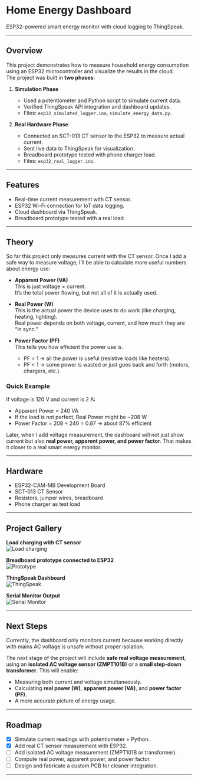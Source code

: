 # Home Energy Dashboard

ESP32-powered smart energy monitor with cloud logging to ThingSpeak.

---

## Overview
This project demonstrates how to measure household energy consumption using an ESP32 microcontroller and visualize the results in the cloud.  
The project was built in **two phases**:

1. **Simulation Phase**  
   - Used a potentiometer and Python script to simulate current data.  
   - Verified ThingSpeak API integration and dashboard updates.  
   - Files: `esp32_simulated_logger.ino`, `simulate_energy_data.py`.

2. **Real Hardware Phase**  
   - Connected an SCT-013 CT sensor to the ESP32 to measure actual current.  
   - Sent live data to ThingSpeak for visualization.  
   - Breadboard prototype tested with phone charger load.  
   - Files: `esp32_real_logger.ino`.

---

## Features
- Real-time current measurement with CT sensor.  
- ESP32 Wi-Fi connection for IoT data logging.  
- Cloud dashboard via ThingSpeak.  
- Breadboard prototype tested with a real load.  

---

## Theory

So far this project only measures current with the CT sensor. Once I add a safe way to measure voltage, I’ll be able to calculate more useful numbers about energy use:

- **Apparent Power (VA)**  
  This is just voltage × current.  
  It’s the total power flowing, but not all of it is actually used.

- **Real Power (W)**  
  This is the actual power the device uses to do work (like charging, heating, lighting).  
  Real power depends on both voltage, current, and how much they are “in sync.”

- **Power Factor (PF)**  
  This tells you how efficient the power use is.  
  - PF = 1 → all the power is useful (resistive loads like heaters).  
  - PF < 1 → some power is wasted or just goes back and forth (motors, chargers, etc.).

### Quick Example  
If voltage is 120 V and current is 2 A:  
- Apparent Power = 240 VA  
- If the load is not perfect, Real Power might be ~208 W  
- Power Factor = 208 ÷ 240 = 0.87 → about 87% efficient  

Later, when I add voltage measurement, the dashboard will not just show current but also **real power, apparent power, and power factor**. That makes it closer to a real smart energy monitor.

---

## Hardware
- ESP32-CAM-MB Development Board  
- SCT-013 CT Sensor  
- Resistors, jumper wires, breadboard  
- Phone charger as test load  

---

## Project Gallery

**Load charging with CT sensor**  
![Load charging](load_ipad.jpg)

**Breadboard prototype connected to ESP32**  
![Prototype](breadboard_prototype.jpg)

**ThingSpeak Dashboard**  
![ThingSpeak](thingspeak_dashboard.jpg)

**Serial Monitor Output**  
![Serial Monitor](serial_monitor.jpg)

---

## Next Steps
Currently, the dashboard only monitors current because working directly with mains AC voltage is unsafe without proper isolation.  

The next stage of the project will include **safe real voltage measurement**, using an **isolated AC voltage sensor (ZMPT101B)** or a **small step-down transformer**. This will enable:  
- Measuring both current and voltage simultaneously.  
- Calculating **real power (W)**, **apparent power (VA)**, and **power factor (PF)**.  
- A more accurate picture of energy usage.  

---

## Roadmap
- [x] Simulate current readings with potentiometer + Python.  
- [x] Add real CT sensor measurement with ESP32.  
- [ ] Add isolated AC voltage measurement (ZMPT101B or transformer).  
- [ ] Compute real power, apparent power, and power factor.  
- [ ] Design and fabricate a custom PCB for cleaner integration. 

---
